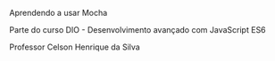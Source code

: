 Aprendendo a usar Mocha

Parte do curso DIO - Desenvolvimento avançado com JavaScript ES6

Professor Celson Henrique da Silva  